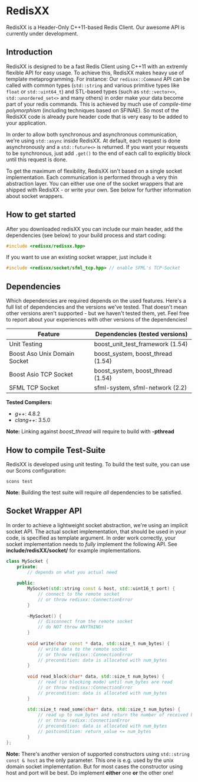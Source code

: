 # RedisXX

RedisXX is a Header-Only C++11-based Redis Client. Our awesome API is currently under development.

## Introduction

RedisXX is designed to be a fast Redis Client using C++11 with an extremly flexible API for easy usage. To achieve this, RedisXX makes heavy use of template metaprogramming. For instance: Our `redisxx::Command` API can be called with common types (`std::string` and various primitive types like `float` or `std::uint64_t`) and STL-based types (such as `std::vector<>`, `std::unordered_set<>` and many others) in order make your data become part of your redis commands. This is achieved by much use of *compile-time polymorphism* (including techniques based on SFINAE). So most of the RedisXX code is already pure header code that is very easy to be added to your application.

In order to allow both synchronous and asynchronous communication, we're using `std::async` inside RedisXX. At default, each request is done asynchronously and a `std::future<>` is returned. If you want your requests to be synchronous, just add `.get()` to the end of each call to explicitly block until this request is done.

To get the maximum of flexibility, RedisXX isn't based on a single socket implementation. Each communication is performed through a very thin abstraction layer. You can either use one of the socket wrappers that are shipped with RedisXX - or write your own. See below for further information about socket wrappers.

## How to get started

After you downloaded redisXX you can include our main header, add the dependencies (see below) to your build process and start coding:

```c++
#include <redisxx/redisxx.hpp>
```

If you want to use an existing socket wrapper, just include it
```c++
#include <redisxx/socket/sfml_tcp.hpp> // enable SFML's TCP-Socket
```

## Dependencies

Which dependencies are required depends on the used features. Here's a full list of dependencies and the versions we've tested. That doesn't mean other versions aren't supported - but we haven't tested them, yet. Feel free to report about your experiences with other versions of the dependencies!

Feature							| Dependencies (tested versions)
--------------------------------| ---------------------------------------------
Unit Testing					| boost_unit_test_framework (1.54)
Boost Aso Unix Domain Socket	| boost_system, boost_thread (1.54)
Boost Asio TCP Socket			| boost_system, boost_thread (1.54)
SFML TCP Socket					| sfml-system, sfml-network (2.2)

**Tested Compilers:**
- *g++*: 4.8.2
- *clang++*: 3.5.0

**Note:** Linking against *boost_thread* will require to build with **-pthread**

## How to compile Test-Suite

RedisXX is developed using unit testing. To build the test suite, you can use our Scons configuration:

```shell
scons test
```

**Note:** Building the test suite will require *all* dependencies to be satisfied.

## Socket Wrapper API

In order to achieve a lightweight socket abstraction, we're using an implicit socket API. The actual socket implementation, that should be used in your code, is specified as template argument. In order work correctly, your socket implementation needs to *fully* implement the following API. See **include/redisXX/socket/** for example implementations.

```c++
class MySocket {
	private:
		// depends on what you actual need
		
	public:
		MySocket(std::string const & host, std::uint16_t port) {
			// connect to the remote socket
			// or throw redisxx::ConnectionError
		}
		
		~MySocket() {
			// disconnect from the remote socket
			// do NOT throw ANYTHING!
		}
		
		void write(char const * data, std::size_t num_bytes) {
			// write data to the remote socket
			// or throw redisxx::ConnectionError
			// precondition: data is allocated with num_bytes
		}
		
		void read_block(char* data, std::size_t num_bytes) {
			// read (in blocking mode) until num_bytes are read
			// or throw redisxx::ConnectionError
			// precondition: data is allocated with num_bytes
		}
		
		std::size_t read_some(char* data, std::size_t num_bytes) {
			// read up to num_bytes and return the number of received bytes
			// or throw redixx::ConnectionError
			// precondition: data is allocated with num_bytes
			// postcondition: return_value <= num_bytes
		}
};
```

**Note:** There's another version of supported constructors using `std::string const & host` as the only parameter. This one is e.g. used by the unix domain socket implementation. But for most cases the constructor using host and port will be best. Do implement **either** one **or** the other one! 


